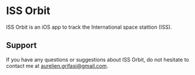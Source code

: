 # ISS Orbit

ISS Orbit is an iOS app to track the International space stattion (ISS).

## Support
If you have any questions or suggestions about ISS Orbit, do not hesitate to contact me at aurelien.grifasi@gmail.com.
